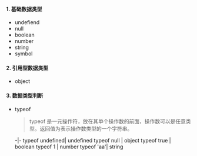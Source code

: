 #### 1. 基础数据类型
- undefiend
- null
- boolean
- number
- string
- symbol

#### 2. 引用型数据类型
- object

#### 3. 数据类型判断
- typeof

  > typeof 是一元操作符，放在其单个操作数的前面，操作数可以是任意类型。返回值为表示操作数类型的一个字符串。
  
  -|-
  typeof undefined| undefined
  typeof null | object
  typeof true | boolean
  typeof 1 | number
  typeof 'aa'| string

